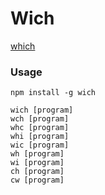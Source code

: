# Wich

[which](https://www.freebsd.org/cgi/man.cgi?query=which&apropos=0&sektion=0&manpath=FreeBSD+2.1.0-RELEASE&arch=default&format=ascii)

### Usage
```
npm install -g wich
```
```
wich [program]
wch [program]
whc [program]
whi [program]
wic [program]
wh [program]
wi [program]
ch [program]
cw [program]
```
